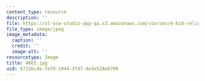 ```yaml
---
content_type: resource
description: ''
file: https://ol-ocw-studio-app-qa.s3.amazonaws.com/courses/4-614-religious-architecture-and-islamic-cultures-fall-2002/6711bcde7ef019443f474e3e524e6709_4063.jpg
file_type: image/jpeg
image_metadata:
  caption: ''
  credit: ''
  image-alt: ''
resourcetype: Image
title: 4063.jpg
uid: 6711bcde-7ef0-1944-3f47-4e3e524e6709
---
```

